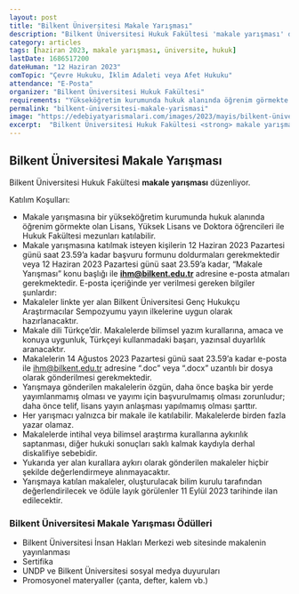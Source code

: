 ```yaml
---
layout: post
title: "Bilkent Üniversitesi Makale Yarışması"
description: "Bilkent Üniversitesi Hukuk Fakültesi 'makale yarışması' düzenliyor."
category: articles
tags: [haziran 2023, makale yarışması, üniversite, hukuk]
lastDate: 1686517200
dateHuman: "12 Haziran 2023"
comTopic: "Çevre Hukuku, İklim Adaleti veya Afet Hukuku"
attendance: "E-Posta"
organizer: "Bilkent Üniversitesi Hukuk Fakültesi"
requirements: "Yükseköğretim kurumunda hukuk alanında öğrenim görmekte olan lisans, yüksek lisans ve doktora öğrencileri ile hukuk fakültesi mezunları katılabilir."
permalink: "bilkent-üniversitesi-makale-yarismasi"
image: "https://edebiyatyarismalari.com/images/2023/mayis/bilkent-üniversitesi-makale-yarismasi.jpg"
excerpt:  "Bilkent Üniversitesi Hukuk Fakültesi <strong> makale yarışması </strong> düzenliyor."
---
```


## Bilkent Üniversitesi Makale Yarışması
Bilkent Üniversitesi Hukuk Fakültesi **makale yarışması** düzenliyor.  

Katılım Koşulları:
- Makale yarışmasına bir yükseköğretim kurumunda hukuk alanında öğrenim görmekte olan Lisans, Yüksek Lisans ve Doktora öğrencileri ile Hukuk Fakültesi mezunları katılabilir.
- Makale yarışmasına katılmak isteyen kişilerin 12 Haziran 2023 Pazartesi günü saat 23.59’a kadar başvuru formunu doldurmaları gerekmektedir veya 12 Haziran 2023 Pazartesi günü saat 23.59’a kadar, “Makale Yarışması” konu başlığı ile **ihm@bilkent.edu.tr** adresine e-posta atmaları gerekmektedir. E-posta içeriğinde yer verilmesi gereken bilgiler şunlardır:
- Makaleler linkte yer alan Bilkent Üniversitesi Genç Hukukçu Araştırmacılar Sempozyumu yayın ilkelerine uygun olarak hazırlanacaktır.
- Makale dili Türkçe’dir. Makalelerde bilimsel yazım kurallarına, amaca ve konuya uygunluk, Türkçeyi kullanmadaki başarı, yazınsal duyarlılık aranacaktır.
- Makalelerin 14 Ağustos 2023 Pazartesi günü saat 23.59’a kadar e-posta ile ihm@bilkent.edu.tr adresine “.doc” veya “.docx” uzantılı bir dosya olarak gönderilmesi gerekmektedir.
- Yarışmaya gönderilen makalelerin özgün, daha önce başka bir yerde yayımlanmamış olması ve yayımı için başvurulmamış olması zorunludur; daha önce telif, lisans yayın anlaşması yapılmamış olması şarttır.
- Her yarışmacı yalnızca bir makale ile katılabilir. Makalelerde birden fazla yazar olamaz.
- Makalelerde intihal veya bilimsel araştırma kurallarına aykırılık saptanması, diğer hukuki sonuçları saklı kalmak kaydıyla derhal diskalifiye sebebidir.
- Yukarıda yer alan kurallara aykırı olarak gönderilen makaleler hiçbir şekilde değerlendirmeye alınmayacaktır.
- Yarışmaya katılan makaleler, oluşturulacak bilim kurulu tarafından değerlendirilecek ve ödüle layık görülenler 11 Eylül 2023 tarihinde ilan edilecektir.


### Bilkent Üniversitesi Makale Yarışması Ödülleri
- Bilkent Üniversitesi İnsan Hakları Merkezi web sitesinde makalenin yayınlanması
- Sertifika
- UNDP ve Bilkent Üniversitesi sosyal medya duyuruları
- Promosyonel materyaller (çanta, defter, kalem vb.)